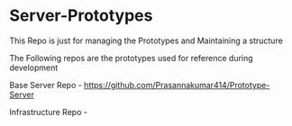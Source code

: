 # Server-Prototypes
This Repo is just for managing the Prototypes and Maintaining a structure

The Following repos are the prototypes used for reference during development

Base Server Repo - https://github.com/Prasannakumar414/Prototype-Server

Infrastructure Repo - 
